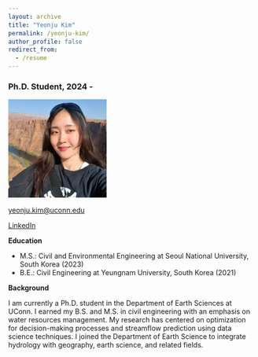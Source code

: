 ```yaml
---
layout: archive
title: "Yeonju Kim"
permalink: /yeonju-kim/
author_profile: false
redirect_from:
  - /resume
---
```


### Ph.D. Student, 2024 -

<img src="https://raw.githubusercontent.com/lijingwang/lijingwang.github.io/master/images/Yeonju_Kim_2024.jpg" alt="Yeonju Kim" width="200"/>

yeonju.kim@uconn.edu

[LinkedIn](https://www.linkedin.com/in/iamkimyeonju/)

**Education** 

- M.S.: Civil and Environmental Engineering at Seoul National University, South Korea (2023) 
- B.E.: Civil Engineering at Yeungnam University, South Korea (2021)

**Background**

I am currently a Ph.D. student in the Department of Earth Sciences at UConn. I earned my B.S. and M.S. in civil engineering with an emphasis on water resources management. My research has centered on optimization for decision-making processes and streamflow prediction using data science techniques. I joined the Department of Earth Science to integrate hydrology with geography, earth science, and related fields. 